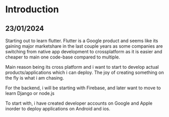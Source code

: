 # Introduction

## 23/01/2024

Starting out to learn flutter. Flutter is a Google product and seems like its gaining major marketshare in the last couple years as some companies are switching from native app development to crossplatform as it is easier and cheaper to main one code-base compared to multiple.

 Main reason being its cross platform and i want to start to develop actual products/applications which i can deploy. The joy of creating something on the fly is what i am chasing. 

For the backend, i will be starting with Firebase, and later want to move to learn Django or node.js

To start with, i have created developer accounts on Google and Apple inorder to deploy applications on Android and ios.

